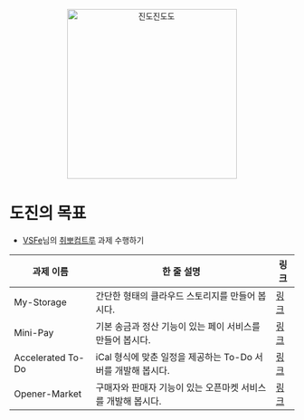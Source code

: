 <p align="middle" >
  <img width="300" alt="진도진도도" src="https://github.com/dojindo/.github/assets/68311264/a23fd3fd-f89c-4c1a-99a6-dac1e1b900ac">
</p>

# 도진의 목표
- [VSFe](https://github.com/VSFe)님의 [취뽀컴트루](https://github.com/C4-ComeTrue/c4-cometrue-assignment) 과제 수행하기

| 과제 이름 | 한 줄 설명 | 링크 |
| -- | -- | -- |
| My-Storage | 간단한 형태의 클라우드 스토리지를 만들어 봅시다. | [링크]([assignments/my-storage.md](https://github.com/C4-ComeTrue/c4-cometrue-assignment/blob/main/assignments/my-storage.md)) |
| Mini-Pay | 기본 송금과 정산 기능이 있는 페이 서비스를 만들어 봅시다. | [링크]([assignments/mini-pay.md](https://github.com/C4-ComeTrue/c4-cometrue-assignment/blob/main/assignments/mini-pay.md)) |
| Accelerated To-Do | iCal 형식에 맞춘 일정을 제공하는 To-Do 서버를 개발해 봅시다. | [링크]([assignments/accelerated-to-do.md](https://github.com/C4-ComeTrue/c4-cometrue-assignment/blob/main/assignments/accelerated-to-do.md)) |
| Opener-Market | 구매자와 판매자 기능이 있는 오픈마켓 서비스를 개발해 봅시다. | [링크]([assignments/opener-market.md](https://github.com/C4-ComeTrue/c4-cometrue-assignment/blob/main/assignments/opener-market.md)) |

<!--

**Here are some ideas to get you started:**

🙋‍♀️ A short introduction - what is your organization all about?
🌈 Contribution guidelines - how can the community get involved?
👩‍💻 Useful resources - where can the community find your docs? Is there anything else the community should know?
🍿 Fun facts - what does your team eat for breakfast?
🧙 Remember, you can do mighty things with the power of [Markdown](https://docs.github.com/github/writing-on-github/getting-started-with-writing-and-formatting-on-github/basic-writing-and-formatting-syntax)
-->
